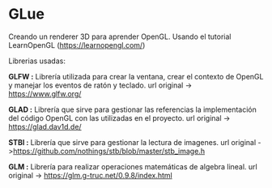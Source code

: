 # GLue
Creando un renderer 3D para aprender OpenGL. Usando el tutorial LearnOpenGL (https://learnopengl.com/)

Librerias usadas:

**GLFW :** Librería utilizada para crear la ventana, crear el contexto de OpenGL y manejar los eventos de ratón y teclado.
url original -> https://www.glfw.org/

**GLAD :** Librería que sirve para gestionar las referencias la implementación del código OpenGL con las utilizadas en el proyecto. url original -> https://glad.dav1d.de/

**STBI :** Librería que sirve para gestionar la lectura de imagenes. 
url original ->https://github.com/nothings/stb/blob/master/stb_image.h

**GLM :** Librería para realizar operaciones matemáticas de algebra lineal. 
url original -> https://glm.g-truc.net/0.9.8/index.html



